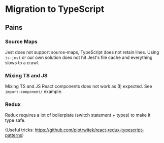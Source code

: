 # Migration to TypeScript

## Pains

### Source Maps

Jest does not support source-maps, TypeScript does not retain lines. Using
`ts-jest` or our own solution does not hit Jest's file cache and everything
slows to a crawl.

### Mixing TS and JS

Mixing TS and JS React components does not work as (I) expected. See
`import-component/` example.

### Redux

Redux requires a lot of boilerplate (switch statement + types) to make it type
safe.

(Useful tricks: https://github.com/piotrwitek/react-redux-typescript-patterns)
